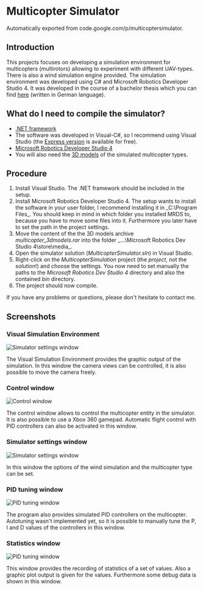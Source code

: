 # Multicopter Simulator
Automatically exported from code.google.com/p/multicoptersimulator.

## Introduction
This projects focuses on developing a simulation environment for 
multicopters (multirotors) allowing to experiment with different UAV-types. 
There is also a wind simulation engine provided.
The simulation environment was developed using C# and Microsoft Robotics Developer Studio 4. 
It was developed in the course of a bachelor thesis which you can find 
[here](https://dl.dropboxusercontent.com/u/15145382/bachelorarbeit_martinkuehn.pdf) 
(written in German language).

## What do I need to compile the simulator?
* [.NET framework](http://www.microsoft.com/en-us/download/details.aspx?id=30653)
* The software was developed in Visual-C#, so I recommend using Visual Studio 
  (the [Express version](http://www.microsoft.com/visualstudio/eng/downloads#d-2013-express) 
  is available for free).
* [Microsoft Robotics Developer Studio 4](http://www.microsoft.com/robotics/)
* You will also need the [3D models](https://dl.dropboxusercontent.com/u/15145382/multicopter_3dmodels.rar) 
  of the simulated multicopter types.

## Procedure
1. Install Visual Studio. The .NET framework should be included in the setup.
2. Install Microsoft Robotics Developer Studio 4. The setup wants to install the software 
   in your user folder, I recommend installing it in _C:\Program Files\_. 
   You should keep in mind in which folder you installed MRDS to, because you have to move some 
   files into it. Furthermore you later have to set the path in the project settings.
3. Move the content of the the 3D models archive _multicopter_3dmodels.rar_ into the 
   folder _...\Microsoft Robotics Dev Studio 4\store\media\_.
4. Open the simulator solution (_MulticopterSimulator.sln_) in Visual Studio.
5. Right-click on the _MulticopterSimulation_ project (the *project*, not the *solution*!) 
   and choose the settings. You now need to set manually the paths to the 
   _Microsoft Robotics Dev Studio 4_ directory and also the contained _bin_ directory.
6. The project should now compile.
  
If you have any problems or questions, please don't hesitate to contact me.
  
## Screenshots

### Visual Simulation Environment
![Simulator settings window](https://dl.dropboxusercontent.com/u/15145382/Simulator%20Simulation%20settings.png)

The Visual Simulation Environment provides the graphic output of the simulation. 
In this window the camera views can be controlled, it is also possible to move the camera freely.

### Control window
![Control window](https://dl.dropboxusercontent.com/u/15145382/Simulator%20Control%20Window.png)

The control window allows to control the multicopter entity in the simulator. 
It is also possible to use a Xbox 360 gamepad. Automatic flight control with PID controllers 
can also be activated in this window.

### Simulator settings window
![Simulator settings window](https://dl.dropboxusercontent.com/u/15145382/Simulator%20Simulation%20settings.png)

In this window the options of the wind simulation and the multicopter type can be set.

### PID tuning window
![PID tuning window](https://dl.dropboxusercontent.com/u/15145382/Simulator%20PID-Tuning.png)

The program also provides simulated PID controllers on the multicopter. 
Autotuning wasn't implemented yet, so it is possible to manually tune the P, I and D values 
of the controllers in this window.

### Statistics window
![PID tuning window](https://dl.dropboxusercontent.com/u/15145382/Simulator%20Statistics.png)

This window provides the recording of statistics of a set of values. Also a graphic plot output 
is given for the values. Furthermore some debug data is shown in this window.
